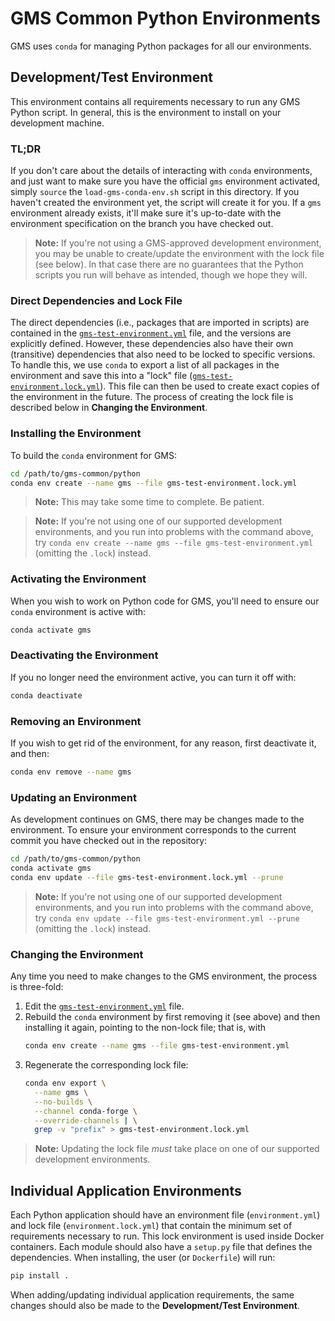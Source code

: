 # GMS Common Python Environments
GMS uses `conda` for managing Python packages for all our environments.

## Development/Test Environment
This environment contains all requirements necessary to run any GMS Python
script.  In general, this is the environment to install on your development
machine.

### TL;DR
If you don't care about the details of interacting with `conda` environments,
and just want to make sure you have the official `gms` environment activated,
simply `source` the `load-gms-conda-env.sh` script in this directory.  If you
haven't created the environment yet, the script will create it for you.  If a
`gms` environment already exists, it'll make sure it's up-to-date with the
environment specification on the branch you have checked out.

> **Note:**  If you're not using a GMS-approved development environment, you
> may be unable to create/update the environment with the lock file (see
> below).  In that case there are no guarantees that the Python scripts you run
> will behave as intended, though we hope they will.

### Direct Dependencies and Lock File
The direct dependencies (i.e., packages that are imported in scripts) are
contained in the [`gms-test-environment.yml`](./gms-test-environment.yml) file,
and the versions are explicitly defined.  However, these dependencies also have
their own (transitive) dependencies that also need to be locked to specific
versions.  To handle this, we use `conda` to export a list of all packages in
the environment and save this into a "lock" file
([`gms-test-environment.lock.yml`](./gms-test-environment.lock.yml)).  This
file can then be used to create exact copies of the environment in the future.
The process of creating the lock file is described below in **Changing the
Environment**.

### Installing the Environment
To build the `conda` environment for GMS:
```bash
cd /path/to/gms-common/python
conda env create --name gms --file gms-test-environment.lock.yml
```
> **Note:**  This may take some time to complete.  Be patient.

> **Note:**  If you're not using one of our supported development environments,
> and you run into problems with the command above, try `conda env create
> --name gms --file gms-test-environment.yml` (omitting the `.lock`) instead.

### Activating the Environment
When you wish to work on Python code for GMS, you'll need to ensure our `conda`
environment is active with:
```bash
conda activate gms
```

### Deactivating the Environment
If you no longer need the environment active, you can turn it off with:
```bash
conda deactivate
```

### Removing an Environment
If you wish to get rid of the environment, for any reason, first deactivate it,
and then:
```bash
conda env remove --name gms
```

### Updating an Environment
As development continues on GMS, there may be changes made to the environment.
To ensure your environment corresponds to the current commit you have checked
out in the repository:
```bash
cd /path/to/gms-common/python
conda activate gms
conda env update --file gms-test-environment.lock.yml --prune
```

> **Note:**  If you're not using one of our supported development environments,
> and you run into problems with the command above, try `conda env update
> --file gms-test-environment.yml --prune` (omitting the `.lock`) instead.

### Changing the Environment
Any time you need to make changes to the GMS environment, the process is
three-fold:
1. Edit the [`gms-test-environment.yml`](./gms-test-environment.yml) file.
2. Rebuild the `conda` environment by first removing it (see above) and then
   installing it again, pointing to the non-lock file; that is, with
   ```bash
   conda env create --name gms --file gms-test-environment.yml
   ```
3. Regenerate the corresponding lock file:
   ```bash
   conda env export \
     --name gms \
     --no-builds \
     --channel conda-forge \
     --override-channels | \
     grep -v "prefix" > gms-test-environment.lock.yml
   ```

> **Note:**  Updating the lock file *must* take place on one of our supported
> development environments.

## Individual Application Environments
Each Python application should have an environment file (`environment.yml`) and
lock file (`environment.lock.yml`) that contain the minimum set of
requirements necessary to run.  This lock environment is used inside Docker
containers.  Each module should also have a `setup.py` file that defines the
dependencies.  When installing, the user (or `Dockerfile`) will run:
```bash
pip install .
```
When adding/updating individual application requirements, the same changes
should also be made to the **Development/Test Environment**.

